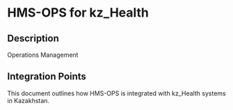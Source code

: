 # HMS-OPS for kz_Health

## Description

Operations Management

## Integration Points

This document outlines how HMS-OPS is integrated with kz_Health systems in Kazakhstan.
